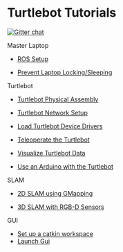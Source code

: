 # Turtlebot Tutorials

[![Gitter chat](https://badges.gitter.im/gitterHQ/gitter.png)](https://gitter.im/dabit-industries/turtlebot-houston)

Master Laptop
* [ROS Setup](/Notes/Phase_1/02-Master_Setup.md)

* [Prevent Laptop Locking/Sleeping](/Notes/Phase_1/01b-Turtlebot_Ubuntu_Setup.md)


Turtlebot
* [Turtlebot Physical Assembly](/Notes/Phase_1/01-Turtlebot_Setup.md)

* [Turtlebot Network Setup](/Notes/Phase_1/02b-Network_Setup.md)

* [Load Turtlebot Device Drivers](/Notes/Phase_1/03-Turtlebot_Bringup.md)

* [Teleoperate the Turtlebot](/Notes/Phase_1/04-Turtlebot_Teleop.md)

* [Visualize Turtlebot Data](/Notes/Phase_1/05-Turtlebot_Visualization.md)

* [Use an Arduino with the Turtlebot](/Notes/Phase_1/11-ROS_Arduino.md)

SLAM
* [2D SLAM using GMapping](/Notes/Phase_1/06-Gmapping.md)

* [3D SLAM with RGB-D Sensors](/Notes/Phase_1/07-RGB-D_SLAM.md)

GUI
* [Set up a catkin workspace](/Notes/Phase_1/08-Catkin_Workspace.md)
* [Launch Gui](/Notes/Phase_1/12-RQT_GUI.md)
